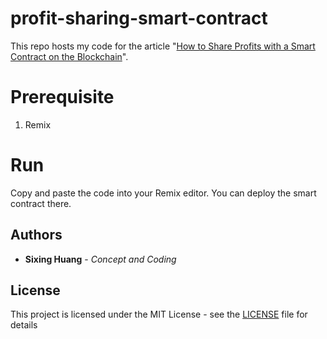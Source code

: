 # profit-sharing-smart-contract

This repo hosts my code for the article "[How to Share Profits with a Smart Contract on the Blockchain](https://medium.com/p/c6182734c8b4)".


# Prerequisite

1. Remix


# Run

Copy and paste the code into your Remix editor. You can deploy the smart contract there.

## Authors

  

*  **Sixing Huang** - *Concept and Coding*

  

## License

  

This project is licensed under the MIT License - see the [LICENSE](LICENSE) file for details
